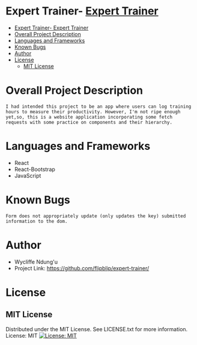 # Expert Trainer- [Expert Trainer](#expert-trainer)
- [Expert Trainer- Expert Trainer](#expert-trainer--expert-trainer)
- [Overall Project Description](#overall-project-description)
- [Languages and Frameworks](#languages-and-frameworks)
- [Known Bugs](#known-bugs)
- [Author](#author)
- [License](#license)
  - [MIT License](#mit-license)

# Overall Project Description

    I had intended this project to be an app where users can log training hours to measure their productivity. However, I'm not ripe enough yet,so, this is a website application incorporating some fetch requests with some practice on components and their hierarchy.


# Languages and Frameworks

- React
- React-Bootstrap
- JavaScript

# Known Bugs

    Form does not appropriately update (only updates the key) submitted information to the dom.


# Author
- Wycliffe Ndung'u
- Project Link: https://github.com/flipblip/expert-trainer/

# License
## MIT License

Distributed under the MIT License. See LICENSE.txt for more information. License: MIT
[![License: MIT](https://img.shields.io/badge/License-MIT-yellow.svg)](https://opensource.org/licenses/MIT)
